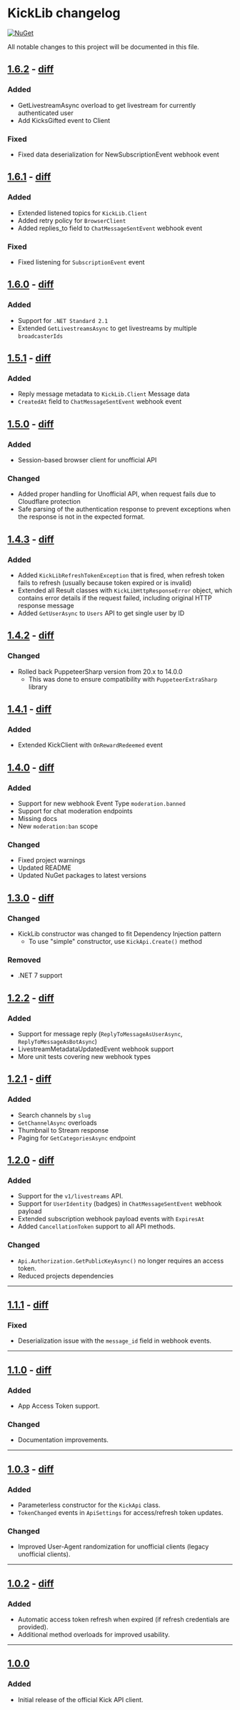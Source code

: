 # KickLib changelog

[![NuGet](https://img.shields.io/nuget/v/KickLib.svg)](https://www.nuget.org/packages/KickLib)

All notable changes to this project will be documented in this file.

## [1.6.2](https://www.nuget.org/packages/KickLib/1.6.2) - [diff](https://github.com/Bukk94/KickLib/compare/v1.6.1...v1.6.2)
### Added
- GetLivestreamAsync overload to get livestream for currently authenticated user
- Add KicksGifted event to Client
### Fixed
- Fixed data deserialization for NewSubscriptionEvent webhook event

## [1.6.1](https://www.nuget.org/packages/KickLib/1.6.1) - [diff](https://github.com/Bukk94/KickLib/compare/v1.6.0...v1.6.1)
### Added
- Extended listened topics for `KickLib.Client`
- Added retry policy for `BrowserClient`
- Added replies_to field to `ChatMessageSentEvent` webhook event
### Fixed
- Fixed listening for `SubscriptionEvent` event

## [1.6.0](https://www.nuget.org/packages/KickLib/1.6.0) - [diff](https://github.com/Bukk94/KickLib/compare/v1.5.1...v1.6.0)
### Added
- Support for `.NET Standard 2.1`
- Extended `GetLivestreamsAsync` to get livestreams by multiple `broadcasterIds`

## [1.5.1](https://www.nuget.org/packages/KickLib/1.5.1) - [diff](https://github.com/Bukk94/KickLib/compare/v1.5.0...v1.5.1)
### Added
- Reply message metadata to `KickLib.Client` Message data
- `CreatedAt` field to `ChatMessageSentEvent` webhook event

## [1.5.0](https://www.nuget.org/packages/KickLib/1.5.0) - [diff](https://github.com/Bukk94/KickLib/compare/v1.4.4...v1.5.0)
### Added
- Session-based browser client for unofficial API

### Changed
- Added proper handling for Unofficial API, when request fails due to Cloudflare protection
- Safe parsing of the authentication response to prevent exceptions when the response is not in the expected format.

## [1.4.3](https://www.nuget.org/packages/KickLib/1.4.3) - [diff](https://github.com/Bukk94/KickLib/compare/v1.4.2...v1.4.3)
### Added
- Added `KickLibRefreshTokenException` that is fired, when refresh token fails to refresh (usually because token expired or is invalid)
- Extended all Result classes with `KickLibHttpResponseError` object, which contains error details if the request failed, including original HTTP response message
- Added `GetUserAsync` to `Users` API to get single user by ID

## [1.4.2](https://www.nuget.org/packages/KickLib/1.4.2) - [diff](https://github.com/Bukk94/KickLib/compare/v1.4.1...v1.4.2)
### Changed
- Rolled back PuppeteerSharp version from 20.x to 14.0.0
  - This was done to ensure compatibility with `PuppeteerExtraSharp` library 

## [1.4.1](https://www.nuget.org/packages/KickLib/1.4.1) - [diff](https://github.com/Bukk94/KickLib/compare/v1.4.0...v1.4.1)
### Added
- Extended KickClient with `OnRewardRedeemed` event

## [1.4.0](https://www.nuget.org/packages/KickLib/1.4.0) - [diff](https://github.com/Bukk94/KickLib/compare/v1.3.0...v1.4.0)
### Added
- Support for new webhook Event Type `moderation.banned`
- Support for chat moderation endpoints
- Missing docs
- New `moderation:ban` scope
### Changed
- Fixed project warnings
- Updated README
- Updated NuGet packages to latest versions

## [1.3.0](https://www.nuget.org/packages/KickLib/1.3.0) - [diff](https://github.com/Bukk94/KickLib/compare/v1.2.2...v1.3.0)
### Changed
- KickLib constructor was changed to fit Dependency Injection pattern
  - To use "simple" constructor, use `KickApi.Create()` method
### Removed
- .NET 7 support

## [1.2.2](https://www.nuget.org/packages/KickLib/1.2.2) - [diff](https://github.com/Bukk94/KickLib/compare/v1.2.1...v1.2.2)
### Added
- Support for message reply (`ReplyToMessageAsUserAsync`, `ReplyToMessageAsBotAsync`)
- LivestreamMetadataUpdatedEvent webhook support
- More unit tests covering new webhook types

## [1.2.1](https://www.nuget.org/packages/KickLib/1.2.1) - [diff](https://github.com/Bukk94/KickLib/compare/v1.2.0...v1.2.1)
### Added
- Search channels by `slug`
- `GetChannelAsync` overloads
- Thumbnail to Stream response
- Paging for `GetCategoriesAsync` endpoint

## [1.2.0](https://www.nuget.org/packages/KickLib/1.2.0) - [diff](https://github.com/Bukk94/KickLib/compare/v1.1.1...v1.2.0)
### Added
- Support for the `v1/livestreams` API.
- Support for `UserIdentity` (badges) in `ChatMessageSentEvent` webhook payload
- Extended subscription webhook payload events with `ExpiresAt`
- Added `CancellationToken` support to all API methods.

### Changed
- `Api.Authorization.GetPublicKeyAsync()` no longer requires an access token.
- Reduced projects dependencies

---

## [1.1.1](https://www.nuget.org/packages/KickLib/1.1.1) - [diff](https://github.com/Bukk94/KickLib/compare/v1.1.0...v1.1.1)
### Fixed
- Deserialization issue with the `message_id` field in webhook events.

---

## [1.1.0](https://www.nuget.org/packages/KickLib/1.1.0) - [diff](https://github.com/Bukk94/KickLib/compare/v1.0.3...v1.1.0)
### Added
- App Access Token support.

### Changed
- Documentation improvements.

---

## [1.0.3](https://www.nuget.org/packages/KickLib/1.0.3) - [diff](https://github.com/Bukk94/KickLib/compare/v1.0.2...v1.0.3)
### Added
- Parameterless constructor for the `KickApi` class.
- `TokenChanged` events in `ApiSettings` for access/refresh token updates.

### Changed
- Improved User-Agent randomization for unofficial clients (legacy unofficial clients).

---

## [1.0.2](https://www.nuget.org/packages/KickLib/1.0.2) - [diff](https://github.com/Bukk94/KickLib/compare/v1.0.0...v1.0.2)
### Added
- Automatic access token refresh when expired (if refresh credentials are provided).
- Additional method overloads for improved usability.

---

## [1.0.0](https://www.nuget.org/packages/KickLib/1.0.0)
### Added
- Initial release of the official Kick API client.
